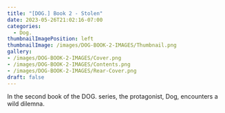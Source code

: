 ```yaml
---
title: "[DOG.] Book 2 - Stolen"
date: 2023-05-26T21:02:16-07:00
categories:
  - Dog.
thumbnailImagePosition: left
thumbnailImage: /images/DOG-BOOK-2-IMAGES/Thumbnail.png
gallery: 
- /images/DOG-BOOK-2-IMAGES/Cover.png
- /images/DOG-BOOK-2-IMAGES/Contents.png
- /images/DOG-BOOK-2-IMAGES/Rear-Cover.png
draft: false
---
```

In the second book of the DOG. series, the protagonist, Dog, encounters a wild dilemna.